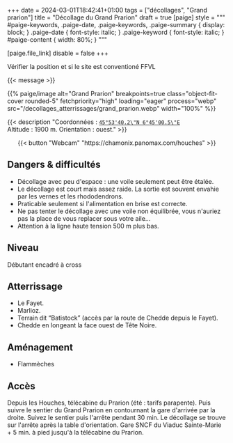 +++
date = 2024-03-01T18:42:41+01:00
tags = ["décollages", "Grand prarion"]
title = "Décollage du Grand Prarion"
draft = true
[paige]
style = """
#paige-keywords,
.paige-date,
.paige-keywords,
.paige-summary {
    display: block;
}
.paige-date { font-style: italic; }
.paige-keyword { font-style: italic; }
#paige-content { width: 80%; }
"""

[paige.file_link]
disable = false
+++

<div class="text-center">
    <div class="alert alert-warning justify-content-center" role="alert" style="text-align: center; display: inline-block;">Vérifier la position et si le site est conventioné FFVL</div>
</div>

{{< message >}}

{{% paige/image alt="Grand Prarion" breakpoints=true class="object-fit-cover rounded-5" fetchpriority="high" loading="eager" process="webp" src="/decollages_atterrissages/grand_prarion.webp" width="100%" %}}

{{< description "Coordonnées : [```45°53'40.2\"N 6°45'00.5\"E```](https://maps.app.goo.gl/AcKMZ6MzkJL7cJkc6)<br/>Altitude : 1900 m. Orientation : ouest." >}}

<p style="text-align: center;">{{< button "Webcam" "https://chamonix.panomax.com/houches" >}}</p>

## Dangers & difficultés
* Décollage avec peu d'espace : une voile seulement peut être étalée.
* Le décollage est court mais assez raide. La sortie est souvent envahie par les vernes et les rhododendrons.
* Praticable seulement si l'alimentation en brise est correcte.
* Ne pas tenter le décollage avec une voile non équilibrée, vous n'auriez pas la place de vous replacer sous votre aile…
* Attention à la ligne haute tension 500 m plus bas.

## Niveau
Débutant encadré à cross

## Atterrissage
* Le Fayet.
* Marlioz.
* Terrain dit “Batistock” (accès par la route de Chedde depuis le Fayet).
* Chedde en longeant la face ouest de Tête Noire.

## Aménagement
* Flammèches

## Accès
Depuis les Houches, télécabine du Prarion (été : tarifs parapente). Puis suivre le sentier du Grand Prarion en contournant la gare d'arrivée par la droite. Suivez le sentier puis l'arrête pendant 30 min. Le décollage se trouve sur l'arrête après la table d'orientation. Gare SNCF du Viaduc Sainte-Marie + 5 min. à pied jusqu'à la télécabine du Prarion.